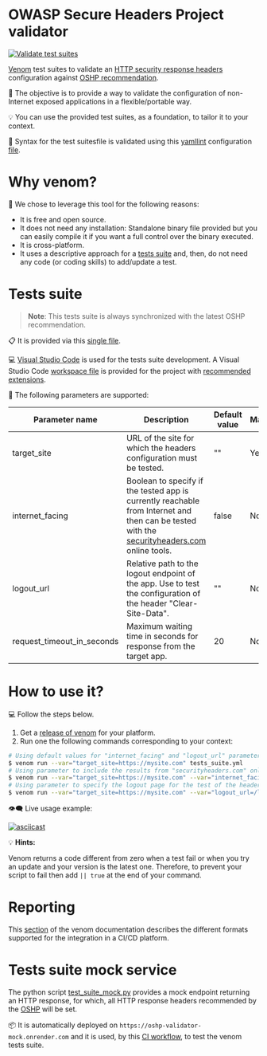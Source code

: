 # OWASP Secure Headers Project validator

[![Validate test suites](https://github.com/oshp/oshp-validator/actions/workflows/validate-tests-suite.yml/badge.svg?branch=main)](https://github.com/oshp/oshp-validator/actions/workflows/validate-tests-suite.yml)

[Venom](https://github.com/ovh/venom) test suites to validate an [HTTP security response headers](https://owasp.org/www-project-secure-headers/#div-headers) configuration against [OSHP recommendation](https://owasp.org/www-project-secure-headers/#div-bestpractices).

🎯 The objective is to provide a way to validate the configuration of non-Internet exposed applications in a flexible/portable way.

💡 You can use the provided test suites, as a foundation, to tailor it to your context.

📑 Syntax for the test suitesfile is validated using this [yamllint](https://yamllint.readthedocs.io) configuration [file](.yamllint).

# Why venom?

🤔 We chose to leverage this tool for the following reasons:

* It is free and open source.
* It does not need any installation: Standalone binary file provided but you can easily compile it if you want a full control over the binary executed.
* It is cross-platform.
* It uses a descriptive approach for a [tests suite](tests_suite.yml) and, then, do not need any code (or coding skills) to add/update a test.

# Tests suite

> **Note**: This tests suite is always synchronized with the latest OSHP recommendation.

📋 It is provided via this [single file](tests_suite.yml).

💻 [Visual Studio Code](https://code.visualstudio.com/) is used for the tests suite development. A Visual Studio Code [workspace file](project.code-workspace) is provided for the project with [recommended extensions](.vscode/extensions.json).

📐 The following parameters are supported:

| **Parameter name**         |                                                                **Description**                                                                                              | **Default value** | **Mandatory** |
|----------------------------|-----------------------------------------------------------------------------------------------------------------------------------------------------------------------------|-------------------|---------------|
| target_site                | URL of the site for which the headers configuration must be tested.                                                                                                         | ""                | Yes           |
| internet_facing            | Boolean to specify if the tested app is currently reachable from Internet and then can be tested with the [securityheaders.com](https://securityheaders.com/) online tools. | false             | No            |
| logout_url                 | Relative path to the logout endpoint of the app. Use to test the configuration of the header "Clear-Site-Data".                                                             | ""                | No            |
| request_timeout_in_seconds | Maximum waiting time in seconds for response from the target app.                                                                                                           | 20                | No            |

# How to use it?

💻 Follow the steps below.

1. Get a [release of venom](https://github.com/ovh/venom#installing) for your platform.
2. Run one the following commands corresponding to your context:

```bash
# Using default values for "internet_facing" and "logout_url" parameters
$ venom run --var="target_site=https://mysite.com" tests_suite.yml
# Using parameter to include the results from "securityheaders.com" online tools
$ venom run --var="target_site=https://mysite.com" --var="internet_facing=true" tests_suite.yml 
# Using parameter to specify the logout page for the test of the header "Clear-Site-Data"
$ venom run --var="target_site=https://mysite.com" --var="logout_url=/logout" tests_suite.yml 
```

:eye_speech_bubble: Live usage example:

[![asciicast](https://asciinema.org/a/391137.svg)](https://asciinema.org/a/391137)

💡 **Hints:**

Venom returns a code different from zero when a test fail or when you try an update and your version is the latest one. Therefore, to prevent your script to fail then add `|| true` at the end of your command.

# Reporting

This [section](https://github.com/ovh/venom#export-tests-report) of the venom documentation describes the different formats supported for the integration in a CI/CD platform.

# Tests suite mock service

The python script [test_suite_mock.py](test_suite_mock.py) provides a mock endpoint returning an HTTP response, for which, all HTTP response headers recommended by the [OSHP](https://owasp.org/www-project-secure-headers/) will be set.

📦 It is automatically deployed on `https://oshp-validator-mock.onrender.com` and it is used, by this [CI workflow](.github/workflows/validate-tests-suite.yml), to test the venom tests suite.